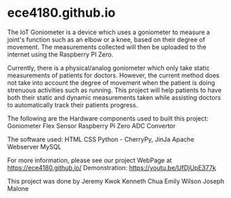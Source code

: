 # ece4180.github.io
The IoT Goniometer is a device which uses a goniometer to measure a joint's function such as an elbow or a knee, based on their degree of movement. The measurements collected will then be uploaded to the internet using the Raspberry PI Zero.

Currently, there is a physical/analog goniometer which only take static measurements of patients for doctors. However, the current method does not take into account the degree of movement when the patient is doing strenuous activities such as running. This project will help patients to have both their static and dynamic measurements taken while assisting doctors to automatically track their patients progress.

The following are the Hardware components used to built this project:
Goniometer
Flex Sensor
Raspberry Pi Zero
ADC Convertor

The software used:
HTML
CSS
Python - CherryPy, JinJa
Apache Webserver
MySQL

For more information, please see our project WebPage at https://ece4180.github.io/
Demonstration: https://youtu.be/UfDjUpE377k

This project was done by
Jeremy Kwok
Kenneth Chua
Emily Wilson
Joseph Malone
